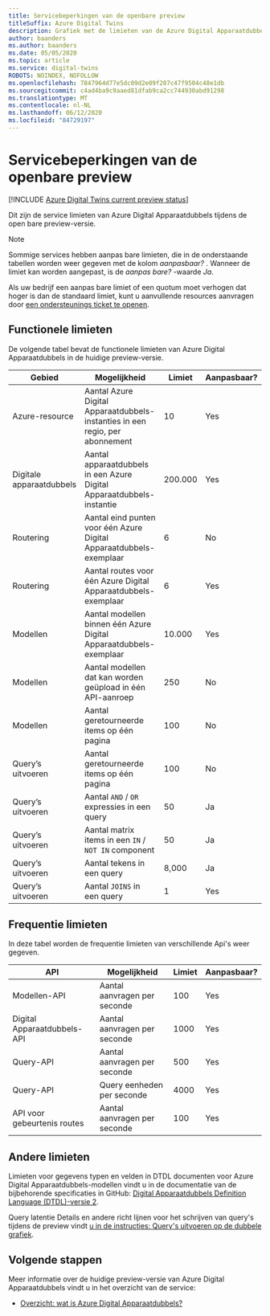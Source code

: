 ```yaml
---
title: Servicebeperkingen van de openbare preview
titleSuffix: Azure Digital Twins
description: Grafiek met de limieten van de Azure Digital Apparaatdubbels-service tijdens de open bare preview.
author: baanders
ms.author: baanders
ms.date: 05/05/2020
ms.topic: article
ms.service: digital-twins
ROBOTS: NOINDEX, NOFOLLOW
ms.openlocfilehash: 7847964d77e5dc09d2e09f207c47f9504c48e1db
ms.sourcegitcommit: c4ad4ba9c9aaed81dfab9ca2cc744930abd91298
ms.translationtype: MT
ms.contentlocale: nl-NL
ms.lasthandoff: 06/12/2020
ms.locfileid: "84729197"
---
```

# <a name="service-limits-in-public-preview"></a>Servicebeperkingen van de openbare preview

[!INCLUDE [Azure Digital Twins current preview status](../../includes/digital-twins-preview-status.md)]

Dit zijn de service limieten van Azure Digital Apparaatdubbels tijdens de open bare preview-versie.

> [!NOTE]
> Sommige services hebben aanpas bare limieten, die in de onderstaande tabellen worden weer gegeven met de kolom *aanpasbaar?* . Wanneer de limiet kan worden aangepast, is de *aanpas bare?* -waarde *Ja*.
>
> Als uw bedrijf een aanpas bare limiet of een quotum moet verhogen dat hoger is dan de standaard limiet, kunt u aanvullende resources aanvragen door [een ondersteunings ticket te openen](https://ms.portal.azure.com/#blade/Microsoft_Azure_Support/HelpAndSupportBlade/newsupportrequest).

## <a name="functional-limits"></a>Functionele limieten

De volgende tabel bevat de functionele limieten van Azure Digital Apparaatdubbels in de huidige preview-versie.

| Gebied | Mogelijkheid | Limiet | Aanpasbaar? |
| --- | --- | --- | --- |
| Azure-resource | Aantal Azure Digital Apparaatdubbels-instanties in een regio, per abonnement | 10 | Yes |
| Digitale apparaatdubbels | Aantal apparaatdubbels in een Azure Digital Apparaatdubbels-instantie | 200.000 | Yes |
| Routering | Aantal eind punten voor één Azure Digital Apparaatdubbels-exemplaar | 6 | No |
| Routering | Aantal routes voor één Azure Digital Apparaatdubbels-exemplaar | 6 | Yes |
| Modellen | Aantal modellen binnen één Azure Digital Apparaatdubbels-exemplaar | 10.000 | Yes |
| Modellen | Aantal modellen dat kan worden geüpload in één API-aanroep | 250 | No |
| Modellen | Aantal geretourneerde items op één pagina | 100 | No |
| Query’s uitvoeren | Aantal geretourneerde items op één pagina | 100 | No |
| Query’s uitvoeren | Aantal `AND`  /  `OR` expressies in een query | 50 | Ja |
| Query’s uitvoeren | Aantal matrix items in een `IN`  /  `NOT IN` component | 50 | Ja |
| Query’s uitvoeren | Aantal tekens in een query | 8,000 | Ja |
| Query’s uitvoeren | Aantal `JOINS` in een query | 1 | Yes |

## <a name="rate-limits"></a>Frequentie limieten

In deze tabel worden de frequentie limieten van verschillende Api's weer gegeven.

| API | Mogelijkheid | Limiet | Aanpasbaar? |
| --- | --- | --- | --- |
| Modellen-API | Aantal aanvragen per seconde | 100 | Yes |
| Digital Apparaatdubbels-API | Aantal aanvragen per seconde | 1000 | Yes |
| Query-API | Aantal aanvragen per seconde | 500 | Yes |
| Query-API | Query eenheden per seconde | 4000 | Yes |
| API voor gebeurtenis routes | Aantal aanvragen per seconde | 100 | Yes |

## <a name="other-limits"></a>Andere limieten

Limieten voor gegevens typen en velden in DTDL documenten voor Azure Digital Apparaatdubbels-modellen vindt u in de documentatie van de bijbehorende specificaties in GitHub: [Digital Apparaatdubbels Definition Language (DTDL)-versie 2](https://github.com/Azure/opendigitaltwins-dtdl/blob/master/DTDL/v2/dtdlv2.md).
 
Query latentie Details en andere richt lijnen voor het schrijven van query's tijdens de preview vindt [u in de instructies: Query's uitvoeren op de dubbele grafiek](how-to-query-graph.md).

## <a name="next-steps"></a>Volgende stappen

Meer informatie over de huidige preview-versie van Azure Digital Apparaatdubbels vindt u in het overzicht van de service:
* [Overzicht: wat is Azure Digital Apparaatdubbels?](overview.md)
